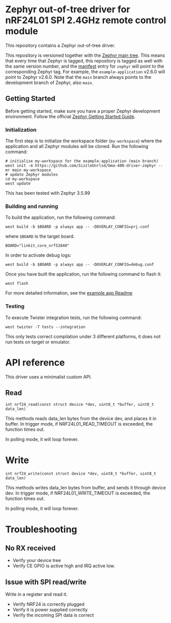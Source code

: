 # Zephyr out-of-tree driver for nRF24L01 SPI 2.4GHz remote control module

This repository contains a Zephyr out-of-tree driver.

This repository is versioned together with the [Zephyr main tree][zephyr]. This
means that every time that Zephyr is tagged, this repository is tagged as well
with the same version number, and the [manifest](west.yml) entry for `zephyr`
will point to the corresponding Zephyr tag. For example, the `example-application`
v2.6.0 will point to Zephyr v2.6.0. Note that the `main` branch always
points to the development branch of Zephyr, also `main`.

[bindings]: https://docs.zephyrproject.org/latest/guides/dts/bindings.html
[drivers]: https://docs.zephyrproject.org/latest/reference/drivers/index.html
[zephyr]: https://github.com/zephyrproject-rtos/zephyr
[west_ext]: https://docs.zephyrproject.org/latest/develop/west/extensions.html

## Getting Started

Before getting started, make sure you have a proper Zephyr development
environment. Follow the official
[Zephyr Getting Started Guide](https://docs.zephyrproject.org/latest/getting_started/index.html).

### Initialization

The first step is to initialize the workspace folder (``my-workspace``) where
the application and all Zephyr modules will be cloned. Run the following
command:

```shell
# initialize my-workspace for the example-application (main branch)
west init -m https://github.com/SizzleUnrlsd/bma-400-driver-zephyr --mr main my-workspace
# update Zephyr modules
cd my-workspace
west update
```

This has been tested with Zephyr 3.5.99

### Building and running

To build the application, run the following command:

```shell
west build -b $BOARD -p always app -- -DOVERLAY_CONFIG=prj.conf
```

where `$BOARD` is the target board.
```shell
BOARD="linkit_core_nrf52840"
```

In order to activate debug logs:
```shell
west build -b $BOARD -p always app -- -DOVERLAY_CONFIG=debug.conf
```

Once you have built the application, run the following command to flash it:

```shell
west flash
```

For more detailed information, see the [example app Readme](app/README.md)

### Testing

To execute Twister integration tests, run the following command:

```shell
west twister -T tests --integration
```

This only tests correct compilation under 3 different platforms, it does not run tests on target or emulator.

# API reference

This driver uses a minimalist custom API.

## Read
```
int nrf24_read(const struct device *dev, uint8_t *buffer, uint8_t data_len)
```

This methods reads data\_len bytes from the device dev, and places it in buffer.
In trigger mode, if NRF24L01\_READ\_TIMEOUT is exceeded, the function times out.

In polling mode, it will loop forever.

# Write
```
int nrf24_write(const struct device *dev, uint8_t *buffer, uint8_t data_len)
```

This methods writes data\_len bytes from buffer, and sends it through device dev.
In trigger mode, if NRF24L01\_WRITE\_TIMEOUT is exceeded, the function times out.

In polling mode, it will loop forever.

# Troubleshooting

## No RX received

* Verify your device tree
* Verify CE GPIO is active high and IRQ active low.

## Issue with SPI read/write

Write in a register and read it.

* Verify NRF24 is correctly plugged
* Verify it is power supplied correctly
* Verify the incoming SPI data is correct
